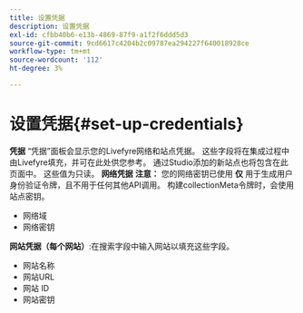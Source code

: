 ```yaml
---
title: 设置凭据
description: 设置凭据
exl-id: cfbb40b6-e13b-4869-87f9-a1f2f6ddd5d3
source-git-commit: 9cd6617c4204b2c09787ea294227f640018928ce
workflow-type: tm+mt
source-wordcount: '112'
ht-degree: 3%

---
```


# 设置凭据{#set-up-credentials}

**凭据** “凭据”面板会显示您的Livefyre网络和站点凭据。 这些字段将在集成过程中由Livefyre填充，并可在此处供您参考。 通过Studio添加的新站点也将包含在此页面中。 这些值为只读。
**网络凭据** **注意：** 您的网络密钥已使用 **仅** 用于生成用户身份验证令牌，且不用于任何其他API调用。 构建collectionMeta令牌时，会使用站点密钥。

* 网络域
* 网络密钥

**网站凭据（每个网站）**:在搜索字段中输入网站以填充这些字段。

* 网站名称
* 网站URL
* 网站 ID
* 网站密钥
